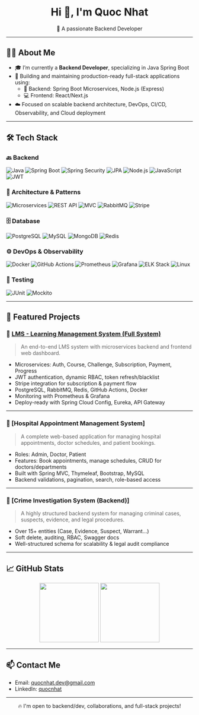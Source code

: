 <h1 align="center">Hi 👋, I'm Quoc Nhat</h1>
<p align="center">
  🚀 A passionate Backend Developer
</p>

---

## 👨‍💻 About Me

- 🎓 I’m currently a **Backend Developer**, specializing in Java Spring Boot
- 🌱 Building and maintaining production-ready full-stack applications using:
  - 🧠 Backend: Spring Boot Microservices, Node.js (Express)
  - 💻 Frontend: React/Next.js
- ☁️ Focused on scalable backend architecture, DevOps, CI/CD, Observability, and Cloud deployment

---

## 🛠️ Tech Stack

### 🔙 Backend
![Java](https://img.shields.io/badge/Java-ED8B00?style=flat&logo=java&logoColor=white)
![Spring Boot](https://img.shields.io/badge/Spring_Boot-6DB33F?style=flat&logo=spring-boot&logoColor=white)
![Spring Security](https://img.shields.io/badge/Security-6DB33F?style=flat&logo=spring-security&logoColor=white)
![JPA](https://img.shields.io/badge/JPA-007396?style=flat&logo=hibernate&logoColor=white)
![Node.js](https://img.shields.io/badge/Node.js-339933?style=flat&logo=node.js&logoColor=white)
![JavaScript](https://img.shields.io/badge/JavaScript-F7DF1E?style=flat&logo=javascript&logoColor=black)
![JWT](https://img.shields.io/badge/JWT-black?style=flat&logo=JSON%20web%20tokens)

### 🧩 Architecture & Patterns
![Microservices](https://img.shields.io/badge/Microservices-FF6B6B?style=flat)
![REST API](https://img.shields.io/badge/REST--API-009688?style=flat)
![MVC](https://img.shields.io/badge/MVC-0069D9?style=flat)
![RabbitMQ](https://img.shields.io/badge/RabbitMQ-FF6600?style=flat&logo=rabbitmq&logoColor=white)
![Stripe](https://img.shields.io/badge/Stripe-635BFF?style=flat&logo=stripe&logoColor=white)

### 🗄️ Database
![PostgreSQL](https://img.shields.io/badge/PostgreSQL-316192?style=flat&logo=postgresql&logoColor=white)
![MySQL](https://img.shields.io/badge/MySQL-005C84?style=flat&logo=mysql&logoColor=white)
![MongoDB](https://img.shields.io/badge/MongoDB-4EA94B?style=flat&logo=mongodb&logoColor=white)
![Redis](https://img.shields.io/badge/Redis-DC382D?style=flat&logo=redis&logoColor=white)

### ⚙️ DevOps & Observability
![Docker](https://img.shields.io/badge/Docker-2496ED?style=flat&logo=docker&logoColor=white)
![GitHub Actions](https://img.shields.io/badge/GitHub_Actions-2088FF?style=flat&logo=github-actions&logoColor=white)
![Prometheus](https://img.shields.io/badge/Prometheus-E6522C?style=flat&logo=prometheus&logoColor=white)
![Grafana](https://img.shields.io/badge/Grafana-F46800?style=flat&logo=grafana&logoColor=white)
![ELK Stack](https://img.shields.io/badge/ELK-005571?style=flat&logo=elastic&logoColor=white)
![Linux](https://img.shields.io/badge/Linux-FCC624?style=flat&logo=linux&logoColor=black)

### 🧪 Testing
![JUnit](https://img.shields.io/badge/JUnit-25A162?style=flat&logo=java&logoColor=white)
![Mockito](https://img.shields.io/badge/Mockito-FFCA28?style=flat&logo=java&logoColor=black)

---

## 📌 Featured Projects

### 🔗 [LMS - Learning Management System (Full System)](https://github.com/nguyenhuudaigithub/DoAnChuyenNghanh-CNTT-WebsiteHocTap)
> An end-to-end LMS system with microservices backend and frontend web dashboard.

- Microservices: Auth, Course, Challenge, Subscription, Payment, Progress
- JWT authentication, dynamic RBAC, token refresh/blacklist
- Stripe integration for subscription & payment flow
- PostgreSQL, RabbitMQ, Redis, GitHub Actions, Docker
- Monitoring with Prometheus & Grafana
- Deploy-ready with Spring Cloud Config, Eureka, API Gateway

---

### 🔗 [Hospital Appointment Management System]
> A complete web-based application for managing hospital appointments, doctor schedules, and patient bookings.

- Roles: Admin, Doctor, Patient
- Features: Book appointments, manage schedules, CRUD for doctors/departments
- Built with Spring MVC, Thymeleaf, Bootstrap, MySQL
- Backend validations, pagination, search, role-based access

---

### 🔗 [Crime Investigation System (Backend)]
> A highly structured backend system for managing criminal cases, suspects, evidence, and legal procedures.

- Over 15+ entities (Case, Evidence, Suspect, Warrant…)
- Soft delete, auditing, RBAC, Swagger docs
- Well-structured schema for scalability & legal audit compliance

---

## 📈 GitHub Stats

<p align="center">
  <img src="https://github-readme-stats.vercel.app/api?username=quocnhat02&show_icons=true&theme=github_dark" height="160">
  <img src="https://github-readme-stats.vercel.app/api/top-langs/?username=quocnhat02&layout=compact&theme=github_dark" height="160">
</p>

---

## 📫 Contact Me

- Email: quocnhat.dev@gmail.com  
- LinkedIn: [quocnhat](https://www.linkedin.com/in/nhat-nguyen-804213332/)  

---

<p align="center">🔥 I'm open to backend/dev, collaborations, and full-stack projects!</p>
